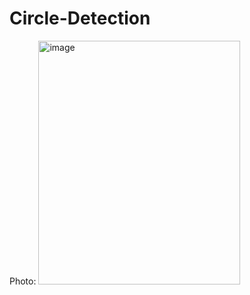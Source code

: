 # Circle-Detection

Photo:
<img width="323" height="390" alt="image" src="https://github.com/user-attachments/assets/14bddea3-aedc-4689-85a2-c1ec1c15e17b" />
